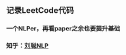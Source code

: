 ## 记录LeetCode代码


### 一个NLPer，再看paper之余也要提升基础
### 知乎：[刘聪NLP](https://www.zhihu.com/people/LiuCongNLP)